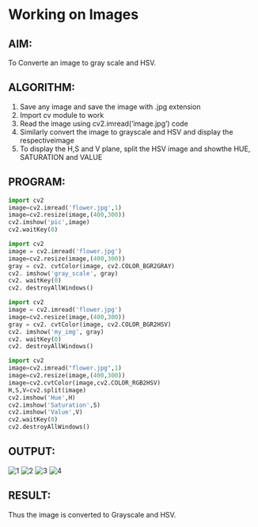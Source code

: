 # Working on Images
## AIM:
To Converte an image to gray scale and HSV.

## ALGORITHM:
1. Save any image and save the image with .jpg extension
2. Import cv module to work
3. Read the image using cv2.imread(‘image.jpg’) code
4. Similarly convert the image to grayscale and HSV and display the respectiveimage
5. To display the H,S and V plane, split the HSV image and showthe HUE, SATURATION and VALUE

## PROGRAM:
```python
import cv2
image=cv2.imread('flower.jpg',1)
image=cv2.resize(image,(400,300))
cv2.imshow('pic',image)
cv2.waitKey(0)
```
```python
import cv2
image = cv2.imread('flower.jpg')
image=cv2.resize(image,(400,300))
gray = cv2. cvtColor(image, cv2.COLOR_BGR2GRAY)
cv2. imshow('gray_scale', gray)
cv2. waitKey(0)
cv2. destroyAllWindows()
```
```python
import cv2
image = cv2.imread('flower.jpg')
image=cv2.resize(image,(400,300))
gray = cv2. cvtColor(image, cv2.COLOR_BGR2HSV)
cv2. imshow('my_img', gray)
cv2. waitKey(0)
cv2. destroyAllWindows()
```
```python
import cv2
image=cv2.imread("flower.jpg",1)
image=cv2.resize(image,(400,300))
image=cv2.cvtColor(image,cv2.COLOR_RGB2HSV)
H,S,V=cv2.split(image)
cv2.imshow('Hue',H)
cv2.imshow('Saturation',S)
cv2.imshow('Value',V)
cv2.waitKey(0)
cv2.destroyAllWindows()
```
## OUTPUT:
![1](https://github.com/sivaram-R/diptworkshop/assets/121165794/1a131139-a60d-400a-a6af-bcc1e994ee7a)
![2](https://github.com/sivaram-R/diptworkshop/assets/121165794/d515794b-f015-4baa-a8bd-4e4f78eb66df)
![3](https://github.com/sivaram-R/diptworkshop/assets/121165794/111b5593-b0b2-4e23-bf00-1456cf325dd1)
![4](https://github.com/sivaram-R/diptworkshop/assets/121165794/b05f9d1e-bb86-4dbd-be9a-f9bd1771f480)

## RESULT:
Thus the image is converted to Grayscale and HSV.
